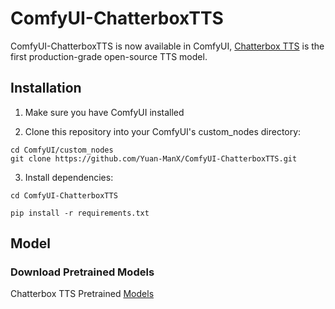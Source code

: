 # ComfyUI-ChatterboxTTS

ComfyUI-ChatterboxTTS is now available in ComfyUI, [Chatterbox TTS](https://github.com/resemble-ai/chatterbox) is the first production-grade open-source TTS model.



## Installation

1. Make sure you have ComfyUI installed

2. Clone this repository into your ComfyUI's custom_nodes directory:
```
cd ComfyUI/custom_nodes
git clone https://github.com/Yuan-ManX/ComfyUI-ChatterboxTTS.git
```

3. Install dependencies:
```
cd ComfyUI-ChatterboxTTS

pip install -r requirements.txt
```


## Model


### Download Pretrained Models

Chatterbox TTS Pretrained [Models](https://huggingface.co/ResembleAI/chatterbox)

